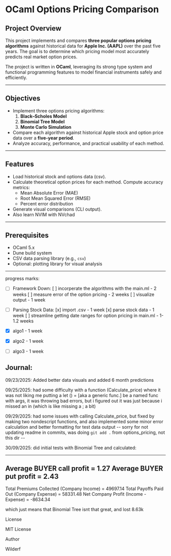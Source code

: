 # OCaml Options Pricing Comparison
## Project Overview
This project implements and compares **three popular options pricing algorithms** against historical data for **Apple Inc. (AAPL)** over the past five years. The goal is to determine which pricing model most accurately predicts real market option prices.

The project is written in **OCaml**, leveraging its strong type system and functional programming features to model financial instruments safely and efficiently.

---

## Objectives
- Implement three options pricing algorithms:
  1. **Black–Scholes Model**
  2. **Binomial Tree Model**
  3. **Monte Carlo Simulation**
- Compare each algorithm against historical Apple stock and option price data over a **five-year period**.
- Analyze accuracy, performance, and practical usability of each method.

---

## Features
- Load historical stock and options data (csv).
- Calculate theoretical option prices for each method.
 Compute accuracy metrics:
  - Mean Absolute Error (MAE)
  - Root Mean Squared Error (RMSE)
  - Percent error distribution
- Generate visual comparisons (CLI output).
- Also learn NVIM with NVchad
---

## Prerequisites
- OCaml 5.x  
- Dune build system  
- CSV data parsing library (e.g., `csv`)  
- Optional: plotting library for visual analysis  

---

progress marks:
- [ ] Framework Down:
    [ ] incorperate the algorithms with the main.ml - 2 weeks
    [ ] measure error of the option pricing - 2 weeks
    [ ] visualize output - 1 week

- [ ] Parsing Stock Data:
    [x] import .csv - 1 week
    [x] parse stock data - 1 week 
    [ ] streamline getting date ranges for option pricing in main.ml - 1-1.2 weeks
    
- [x] algo1 - 1 week
- [x] algo2 - 1 week
- [ ] algo3 - 1 week


## Journal:


09/23/2025:
Added better data visuals and added 6 month predictions

09/25/2025:
had some difficulty with a function (Calculate_price) where it was not liking me putting a let () = [aka a generic func.] be a named func with args, it was throwing bad errors, but i figured out it was just because i missed an in (which is like missing a ; a bit)

09/29/2025:
had some issues with calling Calculate_price, but fixed by making two nondescript functions, and also implemented some minor error calculation and better formatting for test data output
-- sorry for not updating readme in commits, was doing `git add .` from options_pricing, not this dir -- 

30/09/2025:
did initial tests with Binomial Tree and calculated:

----------------------------------------
Average BUYER call profit = 1.27
Average BUYER put profit  = 2.43
----------------------------------------
Total Premiums Collected (Company Income)   = 49697.14
Total Payoffs Paid Out (Company Expense)    = 58331.48
Net Company Profit (Income - Expense)       = -8634.34

which just means that Binomial Tree isnt that great, and lost 8.63k


License


MIT License

Author

Wilderf
